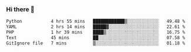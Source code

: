 ### Hi there 👋

<!--START_SECTION:waka-->

```txt
Python           4 hrs 55 mins   ████████████▒░░░░░░░░░░░░   49.48 %
YAML             2 hrs 14 mins   █████▓░░░░░░░░░░░░░░░░░░░   22.61 %
PHP              1 hr 39 mins    ████▒░░░░░░░░░░░░░░░░░░░░   16.75 %
Text             45 mins         ██░░░░░░░░░░░░░░░░░░░░░░░   07.58 %
GitIgnore file   7 mins          ▒░░░░░░░░░░░░░░░░░░░░░░░░   01.18 %
```

<!--END_SECTION:waka-->

<!--
**Jonas-VanHaeken/Jonas-VanHaeken** is a ✨ _special_ ✨ repository because its `README.md` (this file) appears on your GitHub profile.

Here are some ideas to get you started:

- 🔭 I’m currently working on ...
- 🌱 I’m currently learning ...
- 👯 I’m looking to collaborate on ...
- 🤔 I’m looking for help with ...
- 💬 Ask me about ...
- 📫 How to reach me: ...
- 😄 Pronouns: ...
- ⚡ Fun fact: ...
-->
